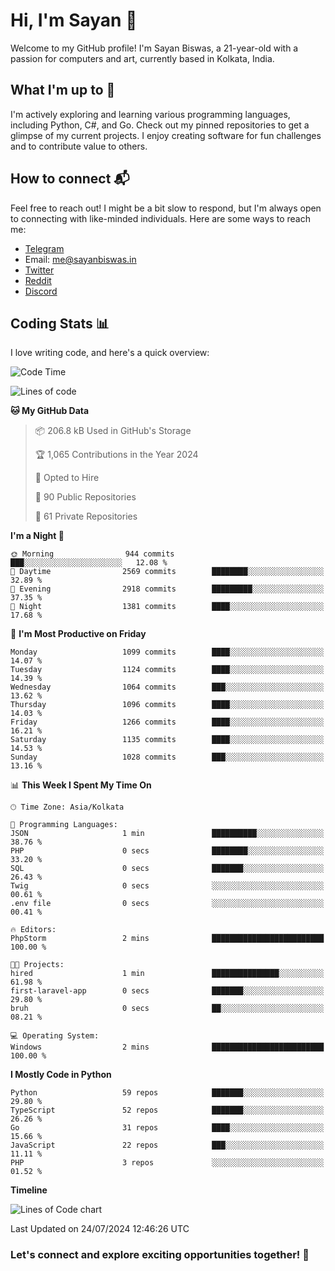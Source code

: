 # Hi, I'm Sayan 👋

Welcome to my GitHub profile! I'm Sayan Biswas, a 21-year-old with a passion for computers and art, currently based in Kolkata, India.

## What I'm up to 🚀

I'm actively exploring and learning various programming languages, including Python, C#, and Go. Check out my pinned repositories to get a glimpse of my current projects. I enjoy creating software for fun challenges and to contribute value to others.

## How to connect 📬

Feel free to reach out! I might be a bit slow to respond, but I'm always open to connecting with like-minded individuals. Here are some ways to reach me:

- [Telegram](https://t.me/dank_as_fuck)
- Email: [me@sayanbiswas.in](mailto:me@sayanbiswas.in)
- [Twitter](https://twitter.com/TheDankDel)
- [Reddit](https://www.reddit.com/user/dank_as_fuck_/)
- [Discord](https://discordapp.com/users/506536929152466945)

## Coding Stats 📊

I love writing code, and here's a quick overview:

<!--START_SECTION:waka-->
![Code Time](http://img.shields.io/badge/Code%20Time-1%2C651%20hrs%2052%20mins-blue)

![Lines of code](https://img.shields.io/badge/From%20Hello%20World%20I%27ve%20Written-5.8%20million%20lines%20of%20code-blue)

**🐱 My GitHub Data** 

> 📦 206.8 kB Used in GitHub's Storage 
 > 
> 🏆 1,065 Contributions in the Year 2024
 > 
> 💼 Opted to Hire
 > 
> 📜 90 Public Repositories 
 > 
> 🔑 61 Private Repositories 
 > 
**I'm a Night 🦉** 

```text
🌞 Morning                944 commits         ███░░░░░░░░░░░░░░░░░░░░░░   12.08 % 
🌆 Daytime                2569 commits        ████████░░░░░░░░░░░░░░░░░   32.89 % 
🌃 Evening                2918 commits        █████████░░░░░░░░░░░░░░░░   37.35 % 
🌙 Night                  1381 commits        ████░░░░░░░░░░░░░░░░░░░░░   17.68 % 
```
📅 **I'm Most Productive on Friday** 

```text
Monday                   1099 commits        ████░░░░░░░░░░░░░░░░░░░░░   14.07 % 
Tuesday                  1124 commits        ████░░░░░░░░░░░░░░░░░░░░░   14.39 % 
Wednesday                1064 commits        ███░░░░░░░░░░░░░░░░░░░░░░   13.62 % 
Thursday                 1096 commits        ████░░░░░░░░░░░░░░░░░░░░░   14.03 % 
Friday                   1266 commits        ████░░░░░░░░░░░░░░░░░░░░░   16.21 % 
Saturday                 1135 commits        ████░░░░░░░░░░░░░░░░░░░░░   14.53 % 
Sunday                   1028 commits        ███░░░░░░░░░░░░░░░░░░░░░░   13.16 % 
```


📊 **This Week I Spent My Time On** 

```text
🕑︎ Time Zone: Asia/Kolkata

💬 Programming Languages: 
JSON                     1 min               ██████████░░░░░░░░░░░░░░░   38.76 % 
PHP                      0 secs              ████████░░░░░░░░░░░░░░░░░   33.20 % 
SQL                      0 secs              ███████░░░░░░░░░░░░░░░░░░   26.43 % 
Twig                     0 secs              ░░░░░░░░░░░░░░░░░░░░░░░░░   00.61 % 
.env file                0 secs              ░░░░░░░░░░░░░░░░░░░░░░░░░   00.41 % 

🔥 Editors: 
PhpStorm                 2 mins              █████████████████████████   100.00 % 

🐱‍💻 Projects: 
hired                    1 min               ███████████████░░░░░░░░░░   61.98 % 
first-laravel-app        0 secs              ███████░░░░░░░░░░░░░░░░░░   29.80 % 
bruh                     0 secs              ██░░░░░░░░░░░░░░░░░░░░░░░   08.21 % 

💻 Operating System: 
Windows                  2 mins              █████████████████████████   100.00 % 
```

**I Mostly Code in Python** 

```text
Python                   59 repos            ███████░░░░░░░░░░░░░░░░░░   29.80 % 
TypeScript               52 repos            ███████░░░░░░░░░░░░░░░░░░   26.26 % 
Go                       31 repos            ████░░░░░░░░░░░░░░░░░░░░░   15.66 % 
JavaScript               22 repos            ███░░░░░░░░░░░░░░░░░░░░░░   11.11 % 
PHP                      3 repos             ░░░░░░░░░░░░░░░░░░░░░░░░░   01.52 % 
```



**Timeline**

![Lines of Code chart](https://raw.githubusercontent.com/Dank-del/Dank-del/main/assets/bar_graph.png)


 Last Updated on 24/07/2024 12:46:26 UTC
<!--END_SECTION:waka-->

### Let's connect and explore exciting opportunities together! 🚀
